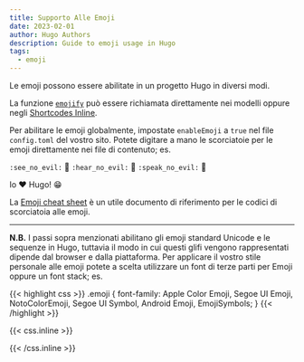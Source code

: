 ```yaml
---
title: Supporto Alle Emoji
date: 2023-02-01
author: Hugo Authors
description: Guide to emoji usage in Hugo
tags:
  - emoji
---
```


Le emoji possono essere abilitate in un progetto Hugo in diversi modi.
<!--more-->
La funzione [`emojify`](https://gohugo.io/functions/emojify/) può essere richiamata direttamente nei modelli oppure negli [Shortcodes Inline](https://gohugo.io/templates/shortcode-templates/#inline-shortcodes). 

Per abilitare le emoji globalmente, impostate `enableEmoji` a `true` nel file `config.toml` del vostro sito. Potete digitare a mano le scorciatoie per le emoji direttamente nei file di contenuto; es.

`:see_no_evil:` :see_no_evil: `:hear_no_evil:` :hear_no_evil: `:speak_no_evil:` :speak_no_evil:

Io :heart: Hugo! 😁

La [Emoji cheat sheet](http://www.emoji-cheat-sheet.com/) è un utile documento di riferimento per le codici di scorciatoia alle emoji.

***

**N.B.** I passi sopra menzionati abilitano gli emoji standard Unicode e le sequenze in Hugo, tuttavia il modo in cui questi glifi vengono rappresentati dipende dal browser e dalla piattaforma. Per applicare il vostro stile personale alle emoji potete a scelta utilizzare un font di terze parti per Emoji oppure un font stack; es.

{{< highlight css >}}
.emoji {
  font-family: Apple Color Emoji, Segoe UI Emoji, NotoColorEmoji, Segoe UI Symbol, Android Emoji, EmojiSymbols;
}
{{< /highlight >}}

{{< css.inline >}}
<style>
.emojify {
	font-family: Apple Color Emoji, Segoe UI Emoji, NotoColorEmoji, Segoe UI Symbol, Android Emoji, EmojiSymbols;
	font-size: 2rem;
	vertical-align: middle;
}
@media screen and (max-width:650px) {
  .nowrap {
    display: block;
    margin: 25px 0;
  }
}
</style>
{{< /css.inline >}}